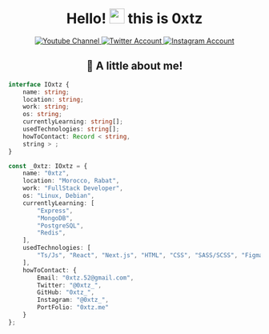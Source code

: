 <div align="center" > <h1> Hello! <img src="https://media.giphy.com/media/hvRJCLFzcasrR4ia7z/giphy.gif" width="30px"/> this is 0xtz
                      </h1> 
    <div id="badges">
      <a href="https://www.youtube.com/channel/UCxPab_LzognZ9KiMRJfCMrw">
        <img src="https://img.shields.io/badge/YouTube-red?style=for-the-badge&logo=youtube&logoColor=white" alt="Youtube Channel"/>
      </a>
      <a href="https://twitter.com/0xtz_52">
        <img src="https://img.shields.io/badge/Twitter-blue?style=for-the-badge&logo=twitter&logoColor=white" alt="Twitter Account"/>
      </a>
      <a href="https://www.instagram.com/0xtz_/">
        <img src="https://img.shields.io/badge/Instagram-E4405F?style=for-the-badge&logo=instagram&logoColor=white" alt="Instagram Account"/>
      </a>
    </div>
</div>

<div align="center" > <h2>👀 A little about me!</h2> </div>

```ts
interface IOxtz {
    name: string;
    location: string;
    work: string;
    os: string;
    currentlyLearning: string[];
    usedTechnologies: string[];
    howToContact: Record < string,
    string > ;
}

const _0xtz: IOxtz = {
    name: "0xtz",
    location: "Morocco, Rabat",
    work: "FullStack Developer",
    os: "Linux, Debian",
    currentlyLearning: [
        "Express",
        "MongoDB",
        "PostgreSQL",
        "Redis",
    ],
    usedTechnologies: [
        "Ts/Js", "React", "Next.js", "HTML", "CSS", "SASS/SCSS", "Figma", "MySQL", "AWS", "Git", ...more
    ],
    howToContact: {
        Email: "0xtz.52@gmail.com",
        Twitter: "@0xtz_",
        GitHub: "0xtz_",
        Instagram: "@0xtz_",
        PortFolio: "0xtz.me"
    }
};

```
